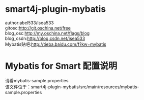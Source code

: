 # smart4j-plugin-mybatis
author:abel533/isea533  
gitosc:<http://git.oschina.net/free>  
blog_osc:<http://my.oschina.net/flags/blog>  
blog_csdn:<http://blog.csdn.net/isea533>  
Mybatis贴吧:<http://tieba.baidu.com/f?kw=mybatis>  

# Mybatis for Smart 配置说明
请看mybatis-sample.properties  
该文件位于：smart4j-plugin-mybatis/src/main/resources/mybatis-sample.properties